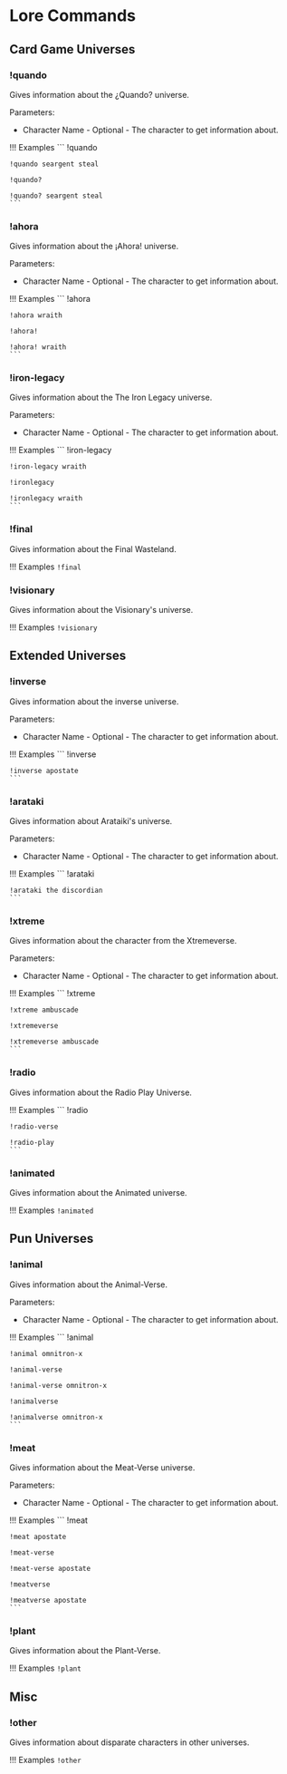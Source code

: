 # Lore Commands

## Card Game Universes

### !quando
Gives information about the ¿Quando? universe.

Parameters:

- Character Name - Optional - The character to get information about.

!!! Examples
    ```
    !quando

    !quando seargent steal

    !quando?

    !quando? seargent steal
    ```

### !ahora
Gives information about the ¡Ahora! universe.

Parameters:

- Character Name - Optional - The character to get information about.

!!! Examples
    ```
    !ahora

    !ahora wraith

    !ahora!

    !ahora! wraith
    ```

### !iron-legacy
Gives information about the The Iron Legacy universe.

Parameters:

- Character Name - Optional - The character to get information about.

!!! Examples
    ```
    !iron-legacy

    !iron-legacy wraith

    !ironlegacy

    !ironlegacy wraith
    ```

### !final
Gives information about the Final Wasteland.

!!! Examples
    ```
    !final
    ```

### !visionary
Gives information about the Visionary's universe.

!!! Examples
    ```
    !visionary
    ```


## Extended Universes

### !inverse
Gives information about the inverse universe.

Parameters:

- Character Name - Optional - The character to get information about.

!!! Examples
    ```
    !inverse

    !inverse apostate
    ```

### !arataki
Gives information about Arataiki's universe.

Parameters:

- Character Name - Optional - The character to get information about.

!!! Examples
    ```
    !arataki

    !arataki the discordian
    ```

### !xtreme
Gives information about the character from the Xtremeverse.

Parameters:

- Character Name - Optional - The character to get information about.

!!! Examples
    ```
    !xtreme

    !xtreme ambuscade

    !xtremeverse
    
    !xtremeverse ambuscade
    ```

### !radio  
Gives information about the Radio Play Universe.

!!! Examples
    ```
    !radio

    !radio-verse

    !radio-play
    ```

### !animated
Gives information about the Animated universe.

!!! Examples
    ```
    !animated
    ```

## Pun Universes

### !animal
Gives information about the Animal-Verse.

Parameters:

- Character Name - Optional - The character to get information about.

!!! Examples
    ```
    !animal

    !animal omnitron-x

    !animal-verse

    !animal-verse omnitron-x

    !animalverse

    !animalverse omnitron-x
    ```

### !meat
Gives information about the Meat-Verse universe.

Parameters:

- Character Name - Optional - The character to get information about.

!!! Examples
    ```
    !meat

    !meat apostate

    !meat-verse

    !meat-verse apostate

    !meatverse

    !meatverse apostate
    ```

### !plant
Gives information about the Plant-Verse.

!!! Examples
    ```
    !plant
    ```

## Misc

### !other
Gives information about disparate characters in other universes.

!!! Examples
    ```
    !other
    ```